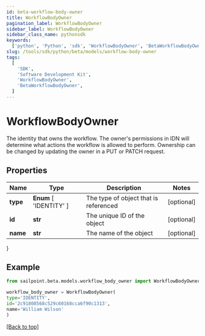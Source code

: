 ```yaml
---
id: beta-workflow-body-owner
title: WorkflowBodyOwner
pagination_label: WorkflowBodyOwner
sidebar_label: WorkflowBodyOwner
sidebar_class_name: pythonsdk
keywords:
  ['python', 'Python', 'sdk', 'WorkflowBodyOwner', 'BetaWorkflowBodyOwner']
slug: /tools/sdk/python/beta/models/workflow-body-owner
tags:
  [
    'SDK',
    'Software Development Kit',
    'WorkflowBodyOwner',
    'BetaWorkflowBodyOwner',
  ]
---
```


# WorkflowBodyOwner

The identity that owns the workflow. The owner's permissions in IDN will determine what actions the workflow is allowed to perform. Ownership can be changed by updating the owner in a PUT or PATCH request.

## Properties

| Name | Type | Description | Notes |
| --- | --- | --- | --- |
| **type** | **Enum** [ 'IDENTITY' ] | The type of object that is referenced | [optional] |
| **id** | **str** | The unique ID of the object | [optional] |
| **name** | **str** | The name of the object | [optional] |

}

## Example

```python
from sailpoint.beta.models.workflow_body_owner import WorkflowBodyOwner

workflow_body_owner = WorkflowBodyOwner(
type='IDENTITY',
id='2c91808568c529c60168cca6f90c1313',
name='William Wilson'
)

```

[[Back to top]](#)
